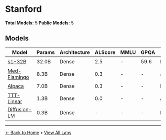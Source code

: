 # Stanford

**Total Models:** 5
**Public Models:** 5

## Models

| Model | Params | Architecture | ALScore | MMLU | GPQA | Released | Status |
|-------|--------|--------------|---------|------|------|----------|--------|
| [s1-32B](../models/stanford/s1-32b.md) | 32.0B | Dense | 2.5 | - | 59.6 | Feb/2025 | 🟢 |
| [Med-Flamingo](../models/stanford/med-flamingo.md) | 8.3B | Dense | 0.3 | - | - | Jul/2023 | 🟢 |
| [Alpaca](../models/stanford/alpaca.md) | 7.0B | Dense | 0.3 | - | - | Mar/2023 | 🟢 |
| [TTT-Linear](../models/stanford/ttt-linear.md) | 1.3B | Dense | 0.0 | - | - | Aug/2024 | 🟢 |
| [Diffusion-LM](../models/stanford/diffusion-lm.md) | 0.3B | Dense | - | - | - | May/2022 | 🟢 |

---

[← Back to Home](../README.md) • [View All Labs](../labs/)

